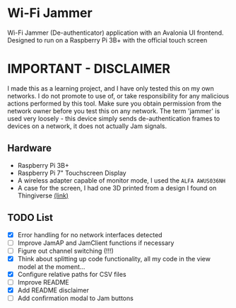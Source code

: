 # Wi-Fi Jammer
Wi-Fi Jammer (De-authenticator) application with an Avalonia UI frontend. Designed to run on a Raspberry Pi 3B+ with the official touch screen
# IMPORTANT - DISCLAIMER
I made this as a learning project, and I have only tested this on my own networks. I do not promote to use of, or take responsibility for any malicious actions performed by this tool. Make sure you obtain permission from the network owner before you test this on any network. The term 'jammer' is used very loosely - this device simply sends de-authentication frames to devices on a network, it does not actually Jam signals. 

## Hardware
- Raspberry Pi 3B+
- Raspberry Pi 7" Touchscreen Display
- A wireless adapter capable of monitor mode, I used the `ALFA AWUS036NH`
- A case for the screen, I had one 3D printed from a design I found on Thingiverse [(link)](https://www.thingiverse.com/thing:1585924)

## TODO List
- [X] Error handling for no network interfaces detected
- [ ] Improve JamAP and JamClient functions if necessary
- [ ] Figure out channel switching (!!!)
- [X] Think about splitting up code functionality, all my code in the view model at the moment...
- [X] Configure relative paths for CSV files
- [ ] Improve README
- [X] Add README disclaimer
- [ ] Add confirmation modal to Jam buttons